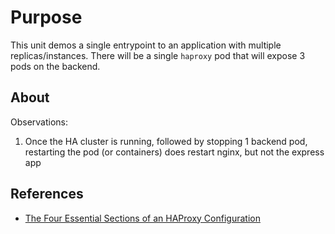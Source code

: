 # Purpose

This unit demos a single entrypoint to an application with multiple
replicas/instances. There will be a single `haproxy` pod that will
expose 3 pods on the backend.

## About

Observations:

1. Once the HA cluster is running, followed by stopping 1 backend
pod, restarting the pod (or containers) does restart nginx, but not
the express app
## References

- [The Four Essential Sections of an HAProxy Configuration](https://www.haproxy.com/blog/the-four-essential-sections-of-an-haproxy-configuration/)